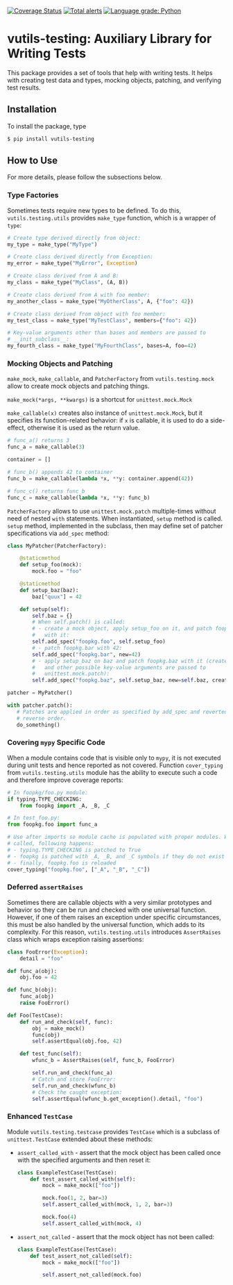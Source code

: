 [![Coverage Status](https://coveralls.io/repos/github/i386x/vutils-testing/badge.svg?branch=main)](https://coveralls.io/github/i386x/vutils-testing?branch=main)
[![Total alerts](https://img.shields.io/lgtm/alerts/g/i386x/vutils-testing.svg?logo=lgtm&logoWidth=18)](https://lgtm.com/projects/g/i386x/vutils-testing/alerts/)
[![Language grade: Python](https://img.shields.io/lgtm/grade/python/g/i386x/vutils-testing.svg?logo=lgtm&logoWidth=18)](https://lgtm.com/projects/g/i386x/vutils-testing/context:python)

# vutils-testing: Auxiliary Library for Writing Tests

This package provides a set of tools that help with writing tests. It helps
with creating test data and types, mocking objects, patching, and verifying
test results.

## Installation

To install the package, type
```sh
$ pip install vutils-testing
```

## How to Use

For more details, please follow the subsections below.

### Type Factories

Sometimes tests require new types to be defined. To do this,
`vutils.testing.utils` provides `make_type` function, which is a wrapper of
`type`:
```python
# Create type derived directly from object:
my_type = make_type("MyType")

# Create class derived directly from Exception:
my_error = make_type("MyError", Exception)

# Create class derived from A and B:
my_class = make_type("MyClass", (A, B))

# Create class derived from A with foo member:
my_another_class = make_type("MyOtherClass", A, {"foo": 42})

# Create class derived from object with foo member:
my_test_class = make_type("MyTestClass", members={"foo": 42})

# Key-value arguments other than bases and members are passed to
# __init_subclass__:
my_fourth_class = make_type("MyFourthClass", bases=A, foo=42)
```

### Mocking Objects and Patching

`make_mock`, `make_callable`, and `PatcherFactory` from `vutils.testing.mock`
allow to create mock objects and patching things.

`make_mock(*args, **kwargs)` is a shortcut for `unittest.mock.Mock`

`make_callable(x)` creates also instance of `unittest.mock.Mock`, but it
specifies its function-related behavior: if `x` is callable, it is used to do a
side-effect, otherwise it is used as the return value.
```python
# func_a() returns 3
func_a = make_callable(3)

container = []

# func_b() appends 42 to container
func_b = make_callable(lambda *x, **y: container.append(42))

# func_c() returns func_b
func_c = make_callable(lambda *x, **y: func_b)
```

`PatcherFactory` allows to use `unittest.mock.patch` multiple-times without
need of nested `with` statements. When instantiated, `setup` method is called.
`setup` method, implemented in the subclass, then may define set of patcher
specifications via `add_spec` method:
```python
class MyPatcher(PatcherFactory):

    @staticmethod
    def setup_foo(mock):
        mock.foo = "foo"

    @staticmethod
    def setup_baz(baz):
        baz["quux"] = 42

    def setup(self):
        self.baz = {}
        # When self.patch() is called:
        # - create a mock object, apply setup_foo on it, and patch foopkg.foo
        #   with it:
        self.add_spec("foopkg.foo", self.setup_foo)
        # - patch foopkg.bar with 42:
        self.add_spec("foopkg.bar", new=42)
        # - apply setup_baz on baz and patch foopkg.baz with it (create=True
        #   and other possible key-value arguments are passed to
        #   unittest.mock.patch):
        self.add_spec("foopkg.baz", self.setup_baz, new=self.baz, create=True)

patcher = MyPatcher()

with patcher.patch():
   # Patches are applied in order as specified by add_spec and reverted in
   # reverse order.
   do_something()
```

### Covering `mypy` Specific Code

When a module contains code that is visible only to `mypy`, it is not executed
during unit tests and hence reported as not covered. Function `cover_typing`
from `vutils.testing.utils` module has the ability to execute such a code and
therefore improve coverage reports:
```python
# In foopkg/foo.py module:
if typing.TYPE_CHECKING:
    from foopkg import _A, _B, _C

# In test_foo.py:
from foopkg.foo import func_a

# Use after imports so module cache is populated with proper modules. When
# called, following happens:
# - typing.TYPE_CHECKING is patched to True
# - foopkg is patched with _A, _B, and _C symbols if they do not exist
# - finally, foopkg.foo is reloaded
cover_typing("foopkg.foo", ["_A", "_B", "_C"])
```

### Deferred `assertRaises`

Sometimes there are callable objects with a very similar prototypes and
behavior so they can be run and checked with one universal function. However,
if one of them raises an exception under specific circumstances, this must be
also handled by the universal function, which adds to its complexity. For this
reason, `vutils.testing.utils` introduces `AssertRaises` class which wraps
exception raising assertions:
```python
class FooError(Exception):
    detail = "foo"

def func_a(obj):
    obj.foo = 42

def func_b(obj):
    func_a(obj)
    raise FooError()

def Foo(TestCase):
    def run_and_check(self, func):
        obj = make_mock()
        func(obj)
        self.assertEqual(obj.foo, 42)

    def test_func(self):
        wfunc_b = AssertRaises(self, func_b, FooError)

        self.run_and_check(func_a)
        # Catch and store FooError:
        self.run_and_check(wfunc_b)
        # Check the caught exception:
        self.assertEqual(wfunc_b.get_exception().detail, "foo")
```

### Enhanced `TestCase`

Module `vutils.testing.testcase` provides `TestCase` which is a subclass of
`unittest.TestCase` extended about these methods:

* `assert_called_with` - assert that the mock object has been called once with
  the specified arguments and then reset it:
  ```python
  class ExampleTestCase(TestCase):
      def test_assert_called_with(self):
          mock = make_mock(["foo"])

          mock.foo(1, 2, bar=3)
          self.assert_called_with(mock, 1, 2, bar=3)

          mock.foo(4)
          self.assert_called_with(mock, 4)
  ```
* `assert_not_called` - assert that the mock object has not been called:
  ```python
  class ExampleTestCase(TestCase):
      def test_assert_not_called(self):
          mock = make_mock(["foo"])

          self.assert_not_called(mock.foo)
  ```
